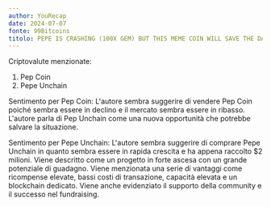 ```yaml
---
author: YouRecap
date: 2024-07-07
fonte: 99Bitcoins
titolo: PEPE IS CRASHING (100X GEM) BUT THIS MEME COIN WILL SAVE THE DAY - Buy Pepe Unchained
---
```


Criptovalute menzionate:
1. Pep Coin
2. Pepe Unchain

Sentimento per Pep Coin: L'autore sembra suggerire di vendere Pep Coin poiché sembra essere in declino e il mercato sembra essere in ribasso. L'autore parla di Pep Unchain come una nuova opportunità che potrebbe salvare la situazione.

Sentimento per Pepe Unchain: L'autore sembra suggerire di comprare Pepe Unchain in quanto sembra essere in rapida crescita e ha appena raccolto $2 milioni. Viene descritto come un progetto in forte ascesa con un grande potenziale di guadagno. Viene menzionata una serie di vantaggi come ricompense elevate, bassi costi di transazione, capacità elevata e un blockchain dedicato. Viene anche evidenziato il supporto della community e il successo nel fundraising.
